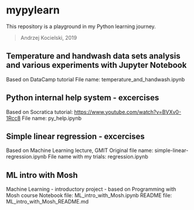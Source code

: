# mypylearn
This repository is a playground in my Python learning journey. 
> Andrzej Kocielski, 2019

## Temperature and handwash data sets analysis and various experiments with Jupyter Notebook
Based on DataCamp tutorial
File name: temperature_and_handwash.ipynb

## Python internal help system - excercises
Based on Socratica tutorial: https://www.youtube.com/watch?v=BVXv0-1Rcc8
File name: py_help.ipynb

## Simple linear regression - excercises
Based on Machine Learning lecture, GMIT
Original file name: simple-linear-regression.ipynb
File name with my trials: regression.ipynb

## ML intro with Mosh
Machine Learning - introductory project - based on Programming with Mosh course
Notebook file: ML_intro_with_Mosh.ipynb
README file: ML_intro_with_Mosh_README.md

